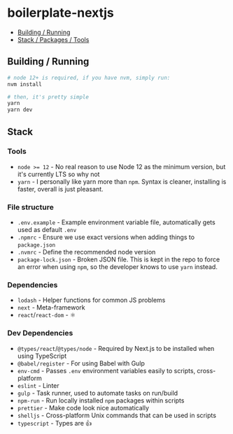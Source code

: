 # boilerplate-nextjs

- [Building / Running](#build)
- [Stack / Packages / Tools](#stack)

<a name="build"></a>

## Building / Running

```bash
# node 12+ is required, if you have nvm, simply run:
nvm install

# then, it's pretty simple
yarn
yarn dev
```

<a name="stack"></a>

## Stack

### Tools

- `node >= 12` - No real reason to use Node 12 as the minimum version, but it's currently LTS so why not
- `yarn` - I personally like yarn more than `npm`. Syntax is cleaner, installing is faster, overall is just pleasant.

### File structure

- `.env.example` - Example environment variable file, automatically gets used as default `.env`
- `.npmrc` - Ensure we use exact versions when adding things to `package.json`
- `.nvmrc` - Define the recommended node version
- `package-lock.json` - Broken JSON file. This is kept in the repo to force an error when using `npm`, so the developer knows to use `yarn` instead.

### Dependencies

- `lodash` - Helper functions for common JS problems
- `next` - Meta-framework
- `react`/`react-dom` - ⚛️

### Dev Dependencies

- `@types/react`/`@types/node` - Required by Next.js to be installed when using TypeScript
- `@babel/register` - For using Babel with Gulp
- `env-cmd` - Passes `.env` environment variables easily to scripts, cross-platform
- `eslint` - Linter
- `gulp` - Task runner, used to automate tasks on run/build
- `npm-run` - Run locally installed `npm` packages within scripts
- `prettier` - Make code look nice automatically
- `shelljs` - Cross-platform Unix commands that can be used in scripts
- `typescript` - Types are 👍

